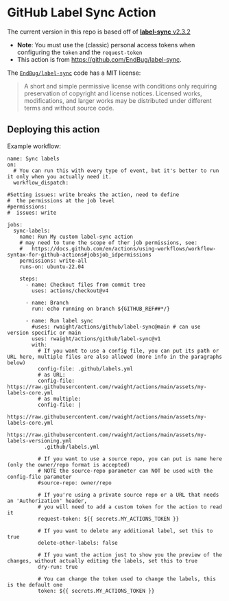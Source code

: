 # GitHub Label Sync Action

The current version in this repo is based off of [**label-sync** v2.3.2](https://github.com/EndBug/label-sync/releases/tag/v2.3.2)
- **Note**: You must use the (classic) personal access tokens when configuring the `token` and the `request-token`
- This action is from https://github.com/EndBug/label-sync.

The [`EndBug/label-sync`](https://github.com/EndBug/label-sync) code has a MIT license:
> A short and simple permissive license with conditions only requiring preservation of copyright and license notices. Licensed works, modifications, and larger works may be distributed under different terms and without source code.


## Deploying this action

Example workflow:
```
name: Sync labels
on:
  # You can run this with every type of event, but it's better to run it only when you actually need it.
  workflow_dispatch:

#Setting issues: write breaks the action, need to define
#  the permissions at the job level
#permissions:
#  issues: write

jobs:
  sync-labels:
    name: Run My custom label-sync action
    # may need to tune the scope of ther job permissions, see:
    #   https://docs.github.com/en/actions/using-workflows/workflow-syntax-for-github-actions#jobsjob_idpermissions
    permissions: write-all
    runs-on: ubuntu-22.04
    
    steps:
      - name: Checkout files from commit tree
        uses: actions/checkout@v4

      - name: Branch
        run: echo running on branch ${GITHUB_REF##*/}

      - name: Run label sync
        #uses: rwaight/actions/github/label-sync@main # can use version specific or main
        uses: rwaight/actions/github/label-sync@v1
        with:
          # If you want to use a config file, you can put its path or URL here, multiple files are also allowed (more info in the paragraphs below)
          config-file: .github/labels.yml
          # as URL:
          config-file: https://raw.githubusercontent.com/rwaight/actions/main/assets/my-labels-core.yml
          # as multiple:
          config-file: |
            https://raw.githubusercontent.com/rwaight/actions/main/assets/my-labels-core.yml
            https://raw.githubusercontent.com/rwaight/actions/main/assets/my-labels-versioning.yml
            .github/labels.yml

          # If you want to use a source repo, you can put is name here (only the owner/repo format is accepted)
          # NOTE the source-repo parameter can NOT be used with the config-file parameter
          #source-repo: owner/repo

          # If you're using a private source repo or a URL that needs an 'Authorization' header,  
          # you will need to add a custom token for the action to read it
          request-token: ${{ secrets.MY_ACTIONS_TOKEN }}

          # If you want to delete any additional label, set this to true
          delete-other-labels: false

          # If you want the action just to show you the preview of the changes, without actually editing the labels, set this to true
          dry-run: true

          # You can change the token used to change the labels, this is the default one
          token: ${{ secrets.MY_ACTIONS_TOKEN }}
```
